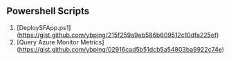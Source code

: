 ## Powershell Scripts
1. [DeploySFApp.ps1] (https://gist.github.com/ybping/215f259a9eb586b609512c10dfa225ef)
2. [Query Azure Monitor Metrics] (https://gist.github.com/ybping/02916cad5b51dcb5a54803ba9922c74e)